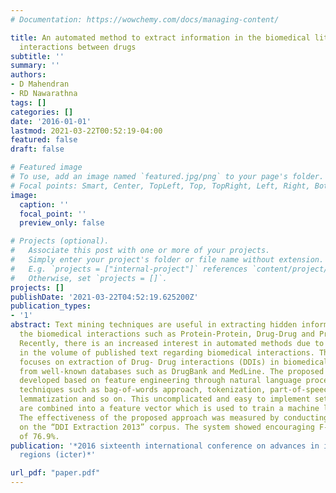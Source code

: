 ```yaml
---
# Documentation: https://wowchemy.com/docs/managing-content/

title: An automated method to extract information in the biomedical literature about
  interactions between drugs
subtitle: ''
summary: ''
authors:
- D Mahendran
- RD Nawarathna
tags: []
categories: []
date: '2016-01-01'
lastmod: 2021-03-22T00:52:19-04:00
featured: false
draft: false

# Featured image
# To use, add an image named `featured.jpg/png` to your page's folder.
# Focal points: Smart, Center, TopLeft, Top, TopRight, Left, Right, BottomLeft, Bottom, BottomRight.
image:
  caption: ''
  focal_point: ''
  preview_only: false

# Projects (optional).
#   Associate this post with one or more of your projects.
#   Simply enter your project's folder or file name without extension.
#   E.g. `projects = ["internal-project"]` references `content/project/deep-learning/index.md`.
#   Otherwise, set `projects = []`.
projects: []
publishDate: '2021-03-22T04:52:19.625200Z'
publication_types:
- '1'
abstract: Text mining techniques are useful in extracting hidden information about
  the biomedical interactions such as Protein-Protein, Drug-Drug and Protein-Drug.
  Recently, there is an increased interest in automated methods due to the vast growth
  in the volume of published text regarding biomedical interactions. This work mainly
  focuses on extraction of Drug- Drug interactions (DDIs) in biomedical research articles
  from well-known databases such as DrugBank and MedLine. The proposed approach is
  developed based on feature engineering through natural language processing (NLP)
  techniques such as bag-of-words approach, tokenization, part-of-speech (POS) tagging,
  lemmatization and so on. This uncomplicated and easy to implement set of features
  are combined into a feature vector which is used to train a machine learning model.
  The effectiveness of the proposed approach was measured by conducting several experiments
  on the “DDI Extraction 2013” corpus. The system showed encouraging F-measure value
  of 76.9%.
publication: '*2016 sixteenth international conference on advances in ict for emerging
  regions (icter)*'

url_pdf: "paper.pdf"
---
```

